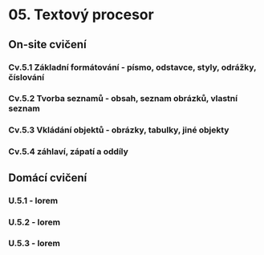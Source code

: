 # 05. Textový procesor


## On-site cvičení


### Cv.5.1 Základní formátování - písmo, odstavce, styly, odrážky, číslování


### Cv.5.2 Tvorba seznamů - obsah, seznam obrázků, vlastní seznam


### Cv.5.3 Vkládání objektů - obrázky, tabulky, jiné objekty


### Cv.5.4 záhlaví, zápatí a oddíly


## Domácí cvičení


### U.5.1 - lorem


### U.5.2 - lorem


### U.5.3 - lorem

